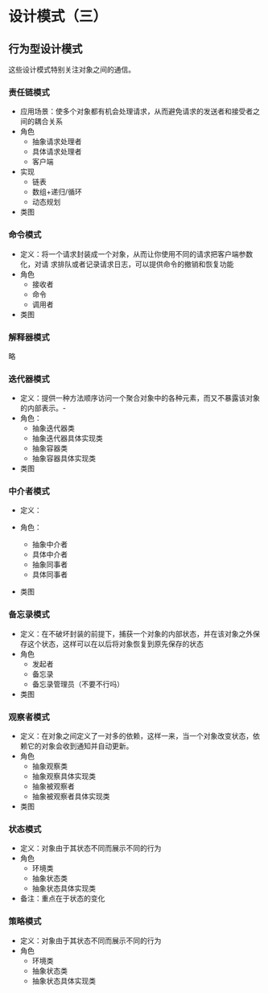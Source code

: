# 设计模式（三）

## 行为型设计模式

这些设计模式特别关注对象之间的通信。

### 责任链模式

- 应用场景：使多个对象都有机会处理请求，从而避免请求的发送者和接受者之间的耦合关系
- 角色
  - 抽象请求处理者
  - 具体请求处理者
  - 客户端
- 实现
  - 链表
  - 数组+递归/循环
  - 动态规划
- 类图

### 命令模式

- 定义：将一个请求封装成一个对象，从而让你使用不同的请求把客户端参数化，对请 求排队或者记录请求日志，可以提供命令的撤销和恢复功能
- 角色
  - 接收者
  - 命令
  - 调用者
- 类图

### 解释器模式

略

### 迭代器模式

- 定义：提供一种方法顺序访问一个聚合对象中的各种元素，而又不暴露该对象的内部表示。-
- 角色：
  - 抽象迭代器类
  - 抽象迭代器具体实现类
  - 抽象容器类
  - 抽象容器具体实现类
- 类图

### 中介者模式

- 定义：
- 角色：
  - 抽象中介者
  - 具体中介者
  - 抽象同事者
  - 具体同事者

- 类图

### 备忘录模式

- 定义：在不破坏封装的前提下，捕获一个对象的内部状态，并在该对象之外保存这个状态，这样可以在以后将对象恢复到原先保存的状态
- 角色
  - 发起者
  - 备忘录
  - 备忘录管理员（不要不行吗）
- 类图

### 观察者模式

- 定义：在对象之间定义了一对多的依赖，这样一来，当一个对象改变状态，依赖它的对象会收到通知并自动更新。
- 角色
  - 抽象观察类
  - 抽象观察具体实现类
  - 抽象被观察者
  - 抽象被观察者具体实现类
- 类图

### 状态模式

- 定义：对象由于其状态不同而展示不同的行为
- 角色
  - 环境类
  - 抽象状态类
  - 抽象状态具体实现类
- 备注：重点在于状态的变化

### 策略模式

- 定义：对象由于其状态不同而展示不同的行为
- 角色
  - 环境类
  - 抽象状态类
  - 抽象状态具体实现类